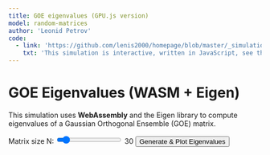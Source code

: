 ```yaml
---
title: GOE eigenvalues (GPU.js version)
model: random-matrices
author: 'Leonid Petrov'
code:
  - link: 'https://github.com/lenis2000/homepage/blob/master/_simulations/random-matrices/2025-01-28-GOE.md'
    txt: 'This simulation is interactive, written in JavaScript, see the source code of this page at the link'
---
```


<meta name="viewport" content="width=device-width, initial-scale=1.0" />

<script src="{{site.url}}/js/d3.v7.min.js"></script>
<script src="{{site.url}}/js/goe.js"></script>

<h1>GOE Eigenvalues (WASM + Eigen)</h1>
<p>
    This simulation uses <strong>WebAssembly</strong> and the Eigen library to compute eigenvalues
    of a Gaussian Orthogonal Ensemble (GOE) matrix.
</p>
<div class="controls">
    <label for="nInput">Matrix size N:</label>
    <input id="nInput" type="range" min="2" max="300" step="1" value="30" />
    <span id="nValue">30</span>
    <button id="runBtn">Generate & Plot Eigenvalues</button>
</div>
<svg id="plot"></svg>

<script>
    async function initWasm() {
        try {
            // Wait for the Module to be ready
            await new Promise((resolve) => {
                if (Module.ready) resolve();
                else Module.onRuntimeInitialized = resolve;
            });

            // Run initial simulation
            const defaultN = 30;
            const eigenvals = getEigenvalues(defaultN);
            drawHistogram(eigenvals);
        } catch (error) {
            console.error('Failed to load WASM:', error);
            document.body.innerHTML += `<p style="color: red">Error loading WASM: ${error.message}</p>`;
        }
    }

    function getEigenvalues(N) {
        if (!Module || !Module._computeEigenvalues) return [];

        try {
            const ptr = Module._computeEigenvalues(N);
            return new Float64Array(Module.HEAPF64.buffer, ptr, N);
        } catch (error) {
            console.error('Error computing eigenvalues:', error);
            return [];
        }
    }

    function drawHistogram(eigenvals) {
        const svg = d3.select("#plot");
        svg.selectAll("*").remove();

        const margin = { top: 20, right: 30, bottom: 30, left: 40 };
        const width = svg.node().getBoundingClientRect().width;
        const height = svg.node().getBoundingClientRect().height;

        const xScale = d3.scaleLinear()
            .domain([-2.5, 2.5])
            .range([margin.left, width - margin.right]);

        const bins = d3.bin()
            .domain([-2.5, 2.5])
            .thresholds(40)(eigenvals);

        const yScale = d3.scaleLinear()
            .domain([0, d3.max(bins, d => d.length)])
            .range([height - margin.bottom, margin.top]);

        svg.append("g")
            .attr("transform", `translate(0,${height - margin.bottom})`)
            .call(d3.axisBottom(xScale));

        svg.append("g")
            .attr("transform", `translate(${margin.left},0)`)
            .call(d3.axisLeft(yScale));

        svg.selectAll(".bar")
            .data(bins)
            .join("rect")
            .attr("class", "bar")
            .attr("x", d => xScale(d.x0))
            .attr("width", d => xScale(d.x1) - xScale(d.x0))
            .attr("y", d => yScale(d.length))
            .attr("height", d => yScale(0) - yScale(d.length))
            .attr("fill", "steelblue");

        const semicircleData = Array.from({ length: 200 }, (_, i) => {
            const x = -2 + (i / 199) * 4;
            const y = Math.abs(x) <= 2 ? Math.sqrt(4 - x ** 2) / (2 * Math.PI) : 0;
            return { x, y };
        });

        const line = d3.line()
            .x(d => xScale(d.x))
            .y(d => yScale(d.y * eigenvals.length))
            .curve(d3.curveBasis);

        svg.append("path")
            .datum(semicircleData)
            .attr("fill", "none")
            .attr("stroke", "red")
            .attr("stroke-width", 1.5)
            .attr("d", line);
    }

    document.getElementById("runBtn").addEventListener("click", () => {
        const N = parseInt(document.getElementById("nInput").value, 10);
        const eigenvals = getEigenvalues(N);
        drawHistogram(eigenvals);
    });

    document.getElementById("nInput").addEventListener("input", (e) => {
        document.getElementById("nValue").textContent = e.target.value;
    });

    window.addEventListener('resize', () => {
        const N = parseInt(document.getElementById("nInput").value, 10);
        const eigenvals = getEigenvalues(N);
        drawHistogram(eigenvals);
    });

    // Initialize when the page loads
    initWasm();
</script>
